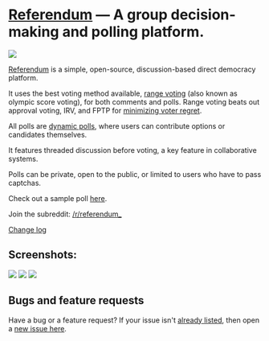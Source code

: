 [Referendum](https://referendum.ml) &mdash; A group decision-making and polling platform.
==========
![](http://img.shields.io/version/0.1.0.png?color=green)


[Referendum](https://referendum.ml) is a simple, open-source, discussion-based direct democracy platform.

It uses the best voting method available, [range voting](http://rangevoting.org) (also known as olympic score voting), for both comments and polls. Range voting beats out approval voting, IRV, and FPTP for [minimizing voter regret](http://rangevoting.org/UniqBest.html).

All polls are [dynamic polls](https://referendum.ml/poll/1#vote_tab), where users can contribute options or candidates themselves.

It features threaded discussion before voting, a key feature in collaborative systems.

Polls can be private, open to the public, or limited to users who have to pass captchas.

Check out a sample poll [here](https://referendum.ml/poll/1).

Join the subreddit: [/r/referendum_](https://www.reddit.com/r/referendum_/)

[Change log](https://github.com/tchoulihan/referendum/releases)

## Screenshots:
<img src="http://i.imgur.com/DKgWaGo.png">
<img src="http://i.imgur.com/mQsffmJ.png">
<img src="http://i.imgur.com/Orpd76R.png">


## Bugs and feature requests
Have a bug or a feature request? If your issue isn't [already listed](https://github.com/tchoulihan/referendum/issues/), then open a [new issue here](https://github.com/tchoulihan/referendum/issues/new).
